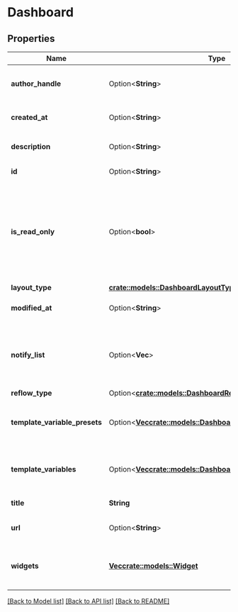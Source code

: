 # Dashboard

## Properties

Name | Type | Description | Notes
------------ | ------------- | ------------- | -------------
**author_handle** | Option<**String**> | Identifier of the dashboard author. | [optional][readonly]
**created_at** | Option<**String**> | Creation date of the dashboard. | [optional][readonly]
**description** | Option<**String**> | Description of the dashboard. | [optional]
**id** | Option<**String**> | ID of the dashboard. | [optional][readonly]
**is_read_only** | Option<**bool**> | Whether this dashboard is read-only. If True, only the author and admins can make changes to it. | [optional][default to false]
**layout_type** | [**crate::models::DashboardLayoutType**](DashboardLayoutType.md) |  | 
**modified_at** | Option<**String**> | Modification date of the dashboard. | [optional][readonly]
**notify_list** | Option<**Vec<String>**> | List of handles of users to notify when changes are made to this dashboard. | [optional]
**reflow_type** | Option<[**crate::models::DashboardReflowType**](DashboardReflowType.md)> |  | [optional]
**template_variable_presets** | Option<[**Vec<crate::models::DashboardTemplateVariablePreset>**](DashboardTemplateVariablePreset.md)> | Array of template variables saved views. | [optional]
**template_variables** | Option<[**Vec<crate::models::DashboardTemplateVariable>**](DashboardTemplateVariable.md)> | List of template variables for this dashboard. | [optional]
**title** | **String** | Title of the dashboard. | 
**url** | Option<**String**> | The URL of the dashboard. | [optional][readonly]
**widgets** | [**Vec<crate::models::Widget>**](Widget.md) | List of widgets to display on the dashboard. | 

[[Back to Model list]](../README.md#documentation-for-models) [[Back to API list]](../README.md#documentation-for-api-endpoints) [[Back to README]](../README.md)


